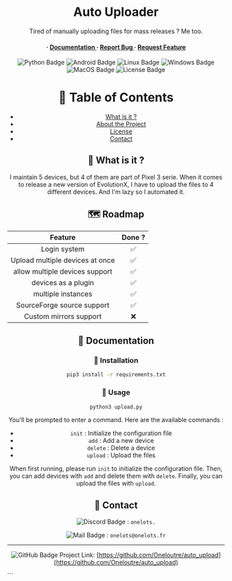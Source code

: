 <div align='center'>

<h1>Auto Uploader</h1>
<p>Tired of manually uploading files for mass releases ? Me too.</p>

<h4> <span> · </span> <a href="https://github.com/Oneloutre/auto_upload/blob/master/README.md"> Documentation </a> <span> · </span> <a href="https://github.com/Oneloutre/auto_upload/issues"> Report Bug </a> <span> · </span> <a href="https://github.com/Oneloutre/auto_upload/issues"> Request Feature </a> </h4>


</div>
<div align='center'>


![Python Badge](https://img.shields.io/badge/Python-3776AB?logo=python&logoColor=fff&style=flat) ![Android Badge](https://img.shields.io/badge/Android-3DDC84?logo=android&logoColor=fff&style=flat) ![Linux Badge](https://img.shields.io/badge/Linux-FCC624?logo=linux&logoColor=fff&style=flat) ![Windows Badge](https://img.shields.io/badge/Windows-0078D6?logo=windows&logoColor=fff&style=flat) ![MacOS Badge](https://img.shields.io/badge/MacOS-000000?logo=apple&logoColor=fff&style=flat) ![License Badge](https://img.shields.io/badge/License-MIT-000000?style=flat)

</div>


<div align='center'>

# :notebook_with_decorative_cover: Table of Contents

- [What is it ?](#thinking-what-is-it-)
- [About the Project](#star2-about-the-project)
- [License](#warning-license)
- [Contact](#handshake-contact)

## :thinking: What is it ?

I maintain 5 devices, but 4 of them are part of Pixel 3 serie. When it comes to release a new version of EvolutionX, I have to upload the files to 4 different devices. And I'm lazy so I automated it.

## 🗺️ Roadmap

|              Feature               |       Done ?       |
|:----------------------------------:|:------------------:|
|            Login system            |         ✅         |
|  Upload multiple devices at once   |         ✅         |
|   allow multiple devices support   |         ✅         |
|        devices as a plugin         |         ✅         |
|         multiple instances         |         ✅         |
|     SourceForge source support     |        ✅         |
|       Custom mirrors support       |        :x:         |


## :book: Documentation

### :wrench: Installation

```bash
pip3 install -r requirements.txt
```

### :hammer: Usage

```bash
python3 upload.py
```

You'll be prompted to enter a command. Here are the available commands :

- `init` : Initialize the configuration file
- `add` : Add a new device
- `delete` : Delete a device
- `upload` : Upload the files

When first running, please run `init` to initialize the configuration file.
Then, you can add devices with `add` and delete them with `delete`.
Finally, you can upload the files with `upload`.


## :handshake: Contact

![Discord Badge](https://img.shields.io/badge/Discord-5865F2?logo=discord&logoColor=fff&style=flat) : `onelots.`

![Mail Badge](https://img.shields.io/badge/Mail-D14836?logo=gmail&logoColor=fff&style=flat) : `onelots@onelots.fr`

-----

![GitHub Badge](https://img.shields.io/badge/GitHub-181717?logo=github&logoColor=fff&style=flat) Project Link: [https://github.com/Oneloutre/auto_upload](https://github.com/Oneloutre/auto_upload)

</div>
```